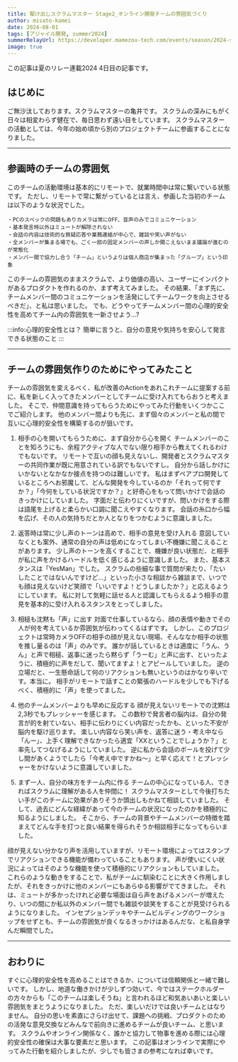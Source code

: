 ```yaml
---
title: 駆け出しスクラムマスター Stage2_オンライン開発チームの雰囲気づくり
author: misato-kamei
date: 2024-08-01
tags: [アジャイル開発, summer2024]
summerRelayUrl: https://developer.mamezou-tech.com/events/season/2024-summer/
image: true
---
```

この記事は夏のリレー連載2024 4日目の記事です。

## はじめに
ご無沙汰しております。スクラムマスターの亀井です。
スクラムの深みにもがく日々は相変わらず健在で、毎日思わず遠い目をしています。
スクラムマスターの活動としては、今年の始め頃から別のプロジェクトチームに参画することになりました。

---
## 参画時のチームの雰囲気
このチームの活動環境は基本的にリモートで、就業時間中は常に繋いでいる状態です。
ただし、リモートで常に繋がっているとは言え、参画した当初のチームは以下のような状況でした。

    ・PCのスペックの問題もありカメラは常にOFF、音声のみでコミュニケーション
    ・基本発言時以外はミュートが解除されない
    ・会話の内容は技術的な質疑応答や業務連絡が中心で、雑談や笑い声がない
    ・全メンバーが集まる場でも、ごく一部の固定メンバーの声しか聞こえないまま議論が進むのが常態化
    ・メンバー間で協力し合う「チーム」というよりは個人商店が集まった「グループ」という印象

このチームの雰囲気のままスクラムで、より価値の高い、ユーザーにインパクトがあるプロダクトを作れるのか、まず考えてみました。
その結果、「まず先に、チームメンバー間のコミュニケーションを活発にしてチームワークを向上させるべきだ」、と私は思いました。
でも、どうやってチームメンバー間の心理的安全性を高めてチーム内の雰囲気を一新させよう...?

:::info:心理的安全性とは？
簡単に言うと、自分の意見や気持ちを安心して発言できる状態のこと
:::

---
## チームの雰囲気作りのためにやってみたこと

チームの雰囲気を変えるべく、私が改善のActionをあれこれチームに提案する前に、私を新しく入ってきたメンバーとしてチームに受け入れてもらおうと考えました。
そこで、仲間意識を持ってもらうためにやってみた行動をいくつかここでご紹介します。
他のメンバー間よりも先に、まず個々のメンバーと私の間で互いに心理的安全性を構築するのが狙いです。

1. 相手の心を開いてもらうために、まず自分から心を開く
   チームメンバーのことを知ろうにも、余程アクティブな人でない限り相手から教えてくれるわけでもないです。
   リモートで互いの顔も見えないし、開発者とスクラムマスターの共同作業が既に用意されている訳でもないですし。
   自分から話しかけにいかないとなかなか接点を持つのは難しいです。
   私はまずペアプロ開発しているところへお邪魔して、どんな開発を今しているのか「それって何ですか？」「今何をしている状況ですか？」と好奇心をもって問いかけで会話のきっかけにしていました。
   字面だと伝わりにくいですが、問いかけをする際は語尾を上げると柔らかい口調に聞こえやすくなります。
   会話の糸口から幅を広げ、その人の気持ちだとか人となりをつかむように意識しました。

2. 返答時は常に少し声のトーンは高めで、相手の意見を受け入れる
   意図していなくとも案外、通常の自分の声は低めになってしまい不機嫌に聞こえることがあります。
   少し声のトーンを高くすることで、機嫌が良い状態だ、と相手が私に声をかけるハードルを低く感じるように意識しました。
   また、基本スタンスは「YesMan」でした。
   スクラムの些細な事で質問が来たり、「たいしたことではないんですけど...」といった小さな相談から雑談まで、いつでも顔は見えないけど笑顔で「いいですよ！どうしましたか？」と応えるようにしています。
   私に対して気軽に話せる人と認識してもらえるよう相手の意見を基本的に受け入れるスタンスをとってしました。

3. 相槌も沈黙も「声」に出す
   対面で仕事しているなら、顔の表情や動きでその人が何を考えているか雰囲気が伝わってくるはずです。
   しかし、このプロジェクトは常時カメラOFFの相手の顔が見えない現場、そんななか相手の状態を推し量るのは「声」のみです。
   誰かが話しているときは適度に「うん、うん」と声で相槌、返事に迷ったら黙らず「うーむ」と声に出す、といったように、積極的に声をだして、聞いてますよ！とアピールしていました。
   逆の立場だと、一生懸命話して何のリアクションも無いというのはかなり辛いです。本当に。
   相手がリモートで話すことの緊張のハードルを少しでも下げるべく、積極的に「声」を使ってました。

4. 他のチームメンバーよりも早めに反応する
   顔が見えないリモートでの沈黙は2,3秒でもプレッシャーを感じます。
   この数秒で発言者の脳内は、自分の発言が的を射ていない、相手に伝わりにくい内容だったかも、といった不安が脳内を駆け巡ります。
   楽しい内容なら笑い声を、返答に迷う・考え中なら「んー」、上手く理解できなかったら適宜「XXということでしょうか？」と率先してつなげるようにしていました。
   逆に私から会話のボールを投げて少し間があくようでしたら「今考え中ですかね～」と早く応えて！とプレッシャーをかけないように意識していました。

5. まず一人、自分の味方をチーム内に作る
   チームの中心になっている人、できればスクラムに理解がある人を仲間に！
   スクラムマスターとして今後打ちたい手がこのチームに効果がありそうか頭出しもかねて相談していました。
   そして、過去にどんな経緯があって今のチームの状況になったのかを積極的に知るようにしました。
   そこから、チームの背景やチームメンバーの特徴を踏まえてどんな手を打つと良い結果を得られそうか相談相手になってもらいました。

顔が見えない分かなり声を活用していますが、リモート環境によってはスタンプでリアクションできる機能が備わっていることもあります。
声が使いにくい状況によってはそのような機能を使って積極的にリアクションもしていました。
これらのような動きをすることで、私がチームに馴染むことに大きく作用しましたが、それをきっかけに他のメンバーにもあらゆる影響がでてきました。
それは、ミュートが多かったけれど必要な場面は自ら声をあげるメンバーが増えたり、いつの間にか私以外のメンバー間でも雑談や談笑をすることが見受けられるようになりました。
インセプションデッキやチームビルディングのワークショップをせずとも、チームの雰囲気が良くなるきっかけはあるんだな、と私自身学んだ瞬間でした。

---
## おわりに
すぐに心理的安全性を高めることはできるか、については信頼関係と一緒で難しいです。
しかし、地道な働きかけが少しずつ効いて、今ではステークホルダーの方々からも「このチームは楽しそうね」と言われるほど和気あいあいと楽しい雰囲気をまとうようになりました。
ただ、楽しいだけでは良いチームとはなりません。
自分の思いを素直にさらけ出せて、課題への挑戦、プロダクトのための活発な意見交換などみんなで前向きに進めるチームが良いチーム、と思います。
スクラムやオンライン関係なく、誰かと協力して物事を進める際には心理的安全性の確保は大事な要素だと思います。
この記事はオンラインで実際にやってみた行動を紹介しましたが、少しでも皆さまの参考になれば幸いです。
